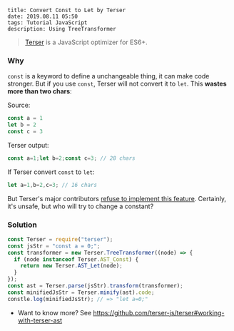 ```
title: Convert Const to Let by Terser
date: 2019.08.11 05:50
tags: Tutorial JavaScript
description: Using TreeTransformer
```

> [Terser](https://github.com/terser-js/terser) is a JavaScript optimizer for ES6+.

### Why

`const` is a keyword to define a unchangeable thing, it can make code stronger. But if you use `const`, Terser will not convert it to `let`. This **wastes more than two chars**:

Source:

<!-- prettier-ignore -->
```javascript
const a = 1
let b = 2
const c = 3
```

Terser output:

<!-- prettier-ignore -->
```javascript
const a=1;let b=2;const c=3; // 28 chars
```

If Terser convert `const` to `let`:

<!-- prettier-ignore -->
```javascript
let a=1,b=2,c=3; // 16 chars
```

But Terser's major contributors [refuse to implement this feature](https://github.com/terser-js/terser/issues/172). Certainly, it's unsafe, but who will try to change a constant?

### Solution

```javascript
const Terser = require("terser");
const jsStr = "const a = 0;";
const transformer = new Terser.TreeTransformer((node) => {
  if (node instanceof Terser.AST_Const) {
    return new Terser.AST_Let(node);
  }
});
const ast = Terser.parse(jsStr).transform(transformer);
const minifiedJsStr = Terser.minify(ast).code;
constle.log(minifiedJsStr); // => "let a=0;"
```

- Want to know more? See <https://github.com/terser-js/terser#working-with-terser-ast>
